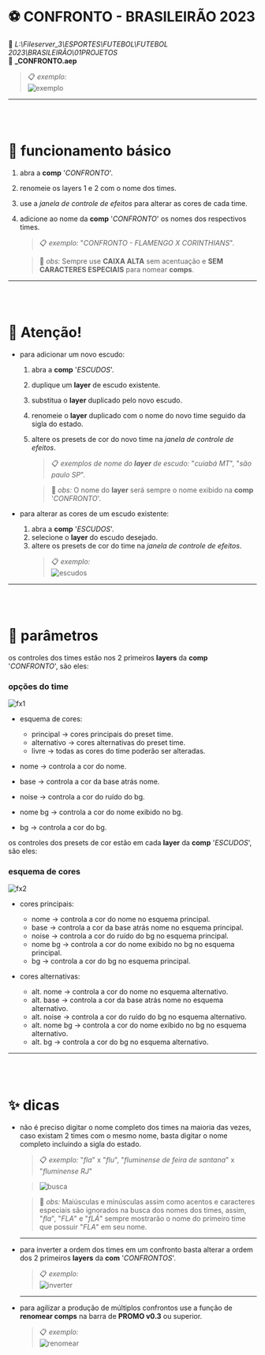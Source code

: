 # ⚽ CONFRONTO - BRASILEIRÃO 2023

📂 _L:\Fileserver_3\ESPORTES\FUTEBOL\FUTEBOL 2023\BRASILEIRÃO\01PROJETOS_\
📑 **\_CONFRONTO.aep**

> 📋 _exemplo:_\
> ![exemplo](templateBrasileirao2023/exemplo.gif)

---

<br><br>

# 📌 funcionamento básico

1. abra a **comp** '_CONFRONTO_'.
1. renomeie os layers 1 e 2 com o nome dos times.
1. use a _janela de controle de efeitos_ para alterar as cores de cada time.
1. adicione ao nome da **comp** '_CONFRONTO_' os nomes dos respectivos times.
   > 📋 _exemplo:_ "_CONFRONTO - FLAMENGO X CORINTHIANS_".

   > 🚩 _obs:_ Sempre use **CAIXA ALTA** sem acentuação e **SEM CARACTERES ESPECIAIS** para nomear **comps**.

---

<br><br>

# 🚨 Atenção!

- para adicionar um novo escudo:

  1. abra a **comp** '_ESCUDOS_'.
  2. duplique um **layer** de escudo existente.
  3. substitua o **layer** duplicado pelo novo escudo.
  4. renomeie o **layer** duplicado com o nome do novo time seguido da sigla do estado.
  5. altere os presets de cor do novo time na _janela de controle de efeitos_.
     > 📋 _exemplos de nome do **layer** de escudo:_ "_cuiabá MT_", "_são paulo SP_".

     > 🚩 _obs:_ O nome do **layer** será sempre o nome exibido na **comp** '_CONFRONTO_'.

- para alterar as cores de um escudo existente:
  1. abra a **comp** '_ESCUDOS_'.
  2. selecione o **layer** do escudo desejado.
  3. altere os presets de cor do time na _janela de controle de efeitos_.
     > 📋 _exemplo:_\
     > ![escudos](templateBrasileirao2023/04-alterar-ou-adicionar-escudos.gif)

---

<br><br>

# 📣 parâmetros

os controles dos times estão nos 2 primeiros **layers** da **comp** '_CONFRONTO_', são eles:

### opções do time

![fx1](<templateBrasileirao2023/ocoes do time.png>)

- esquema de cores:

  - principal → cores principais do preset time.
  - alternativo → cores alternativas do preset time.
  - livre → todas as cores do time poderão ser alteradas.

- nome → controla a cor do nome.
- base → controla a cor da base atrás nome.
- noise → controla a cor do ruído do bg.
- nome bg → controla a cor do nome exibido no bg.
- bg → controla a cor do bg.

os controles dos presets de cor estão em cada **layer** da **comp** '_ESCUDOS_', são eles:

### esquema de cores

![fx2](<templateBrasileirao2023/esquema de cores.png>)

- cores principais:

  - nome → controla a cor do nome no esquema principal.
  - base → controla a cor da base atrás nome no esquema principal.
  - noise → controla a cor do ruído do bg no esquema principal.
  - nome bg → controla a cor do nome exibido no bg no esquema principal.
  - bg → controla a cor do bg no esquema principal.

- cores alternativas:
  - alt. nome → controla a cor do nome no esquema alternativo.
  - alt. base → controla a cor da base atrás nome no esquema alternativo.
  - alt. noise → controla a cor do ruído do bg no esquema alternativo.
  - alt. nome bg → controla a cor do nome exibido no bg no esquema alternativo.
  - alt. bg → controla a cor do bg no esquema alternativo.

---

<br><br>

# ✨ dicas

- não é preciso digitar o nome completo dos times na maioria das vezes, caso existam 2 times com o mesmo nome, basta digitar o nome completo incluindo a sigla do estado.

  > 📋 _exemplo:_ "_fla_" x "_flu_", "_fluminense de feira de santana_" x "_fluminense RJ_"

  > ![busca](<templateBrasileirao2023/01-renomear times.gif>)

  > 🚩 _obs:_ Maiúsculas e minúsculas assim como acentos e caracteres especiais são ignorados na busca dos nomes dos times, assim, "_fla_", "_FLA_" e "_fLÁ_" sempre mostrarão o nome do primeiro time que possuir "_FLA_" em seu nome.

  ***

- para inverter a ordem dos times em um confronto basta alterar a ordem dos 2 primeiros **layers** da **com** '_CONFRONTOS_'.

  > 📋 _exemplo:_\
  > ![inverter](templateBrasileirao2023/03-inverter.gif)

  ***

- para agilizar a produção de múltiplos confrontos use a função de **renomear comps** na barra de **PROMO v0.3** ou superior.
  > 📋 _exemplo:_\
  > ![renomear](templateBrasileirao2023/05-renomear-confronto.gif)

